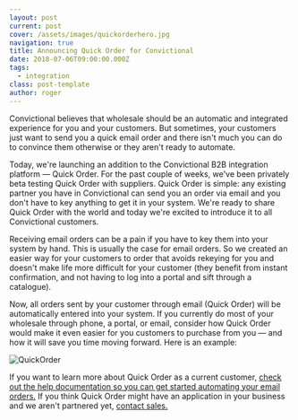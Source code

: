 ```yaml
---
layout: post
current: post
cover: /assets/images/quickorderhero.jpg
navigation: true
title: Announcing Quick Order for Convictional
date: 2018-07-06T09:00:00.000Z
tags:
  - integration
class: post-template
author: roger
---
```

Convictional believes that wholesale should be an automatic and integrated experience for you and your customers. But sometimes, your customers just want to send you a quick email order and there isn't much you can do to convince them otherwise or they aren't ready to automate.

Today, we're launching an addition to the Convictional B2B integration platform — Quick Order. For the past couple of weeks, we've been privately beta testing Quick Order with suppliers. Quick Order is simple: any existing partner you have in Convictional can send you an order via email and you don't have to key anything to get it in your system. We're ready to share Quick Order with the world and today we're excited to introduce it to all Convictional customers.

Receiving email orders can be a pain if you have to key them into your system by hand. This is usually the case for email orders. So we created an easier way for your customers to order that avoids rekeying for you and doesn't make life more difficult for your customer (they benefit from instant confirmation, and not having to log into a portal and sift through a catalogue).

Now, all orders sent by your customer through email (Quick Order) will be automatically entered into your system. If you currently do most of your wholesale through phone, a portal, or email, consider how Quick Order would make it even easier for you customers to purchase from you — and how it will save you time moving forward. Here is an example:

![QuickOrder](https://blog.convictional.com/assets/images/quickorder.png)

If you want to learn more about Quick Order as a current customer, [check out the help documentation so you can get started automating your email orders.](https://support.convictional.com/quick-ordering/) If you think Quick Order might have an application in your business and we aren't partnered yet, [contact sales.](https://blog.convictional.com/contact)
